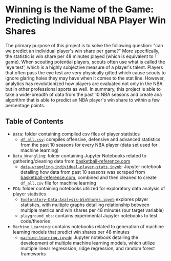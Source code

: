 # Winning is the Name of the Game: Predicting Individual NBA Player Win Shares

The primary purpose of this project is to solve the following question: "can we predict an individual player's win share per game?" More specifically, the statistic is win share per 48 minutes played (which is equivalent to 1 game). When scouting potential players, scouts often use what is called the 'eye test', which is a highly subjective measure of a player's talent. Players that often pass the eye test are very physically gifted which cause scouts to ignore glaring holes they may have when it comes to the stat line. However, analytics has revolutionized how players are evaluated not only in the NBA but in other professional sports as well. In summary, this project is able to take a wide-breadth of data from the past 10 NBA seasons and create ana algorithm that is able to predict an NBA player's win share to within a few percentage points.

## Table of Contents

- `Data`: folder containing compiled csv files of player statistics
    - [`df_all.csv`](https://github.com/Jearny58/Springboard-DS-Portfolio/blob/master/capstone_1/basketball/Individual_Player_Stats/Data/df_all.csv): compiles offensive, defensive and advanced statistics from the past 10 seasons for every NBA player (data set used for machine learning)
- `Data_Wrangling`: folder containing Jupyter Notebooks related to gathering/cleaning data from [basketball-reference.com](https://www.basketball-reference.com/)
    - [`data-wrangling-individual-player-stats.ipynb`](https://github.com/Jearny58/Springboard-DS-Portfolio/blob/master/capstone_1/basketball/Individual_Player_Stats/Data_Wrangling/data-wrangling-individual-player-stats.ipynb): Jupyter notebook detailing how data from past 10 seasons was scraped from [basketball-reference.com](https://www.basketball-reference.com/), combined and then cleaned to create `df_all.csv` file for machine learning
- `EDA`: folder containing notebooks utilized for exploratory data analysis of player statistics
    - [`Exploratory-Data-Analysis-WinShares.ipynb`](https://github.com/Jearny58/Springboard-DS-Portfolio/blob/master/capstone_1/basketball/Individual_Player_Stats/EDA/Exploratory-Data-Analysis-WinShares.ipynb) explores player statistics, with multiple graphs detailing relationship between multiple metrics and win shares per 48 minutes (our target variable)
    - `playground_nbs`: contains experimental Jupyter notebooks to test code/theories
- `Machine_Learning`: contains notebooks related to generation of machine learning models that predict win shares per 48 minutes
    - [`machine-learning.ipynb`](https://github.com/Jearny58/Springboard-DS-Portfolio/blob/master/capstone_1/basketball/Individual_Player_Stats/Machine_Learning/machine-learning.ipynb): Jupyter notebook detailing the development of multiple machine learning models, which utilize multiple linear regresssion, ridge regression, and random forest frameworks
   
